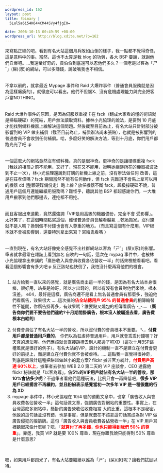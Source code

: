 ```yaml
--- 
wordpress_id: 162
layout: post
title: !binary |
  5Lul5a6i54K644CM44SVy4fjgI0=

date: 2006-10-13 00:49:59 +08:00
wordpress_url: http://blog.xdite.net/?p=162
---
```

來寫點正經的吧。看到有名大站這個月兵敗如山倒的樣子，我一點都不覺得奇怪，這是意料中的事。當然，這也不太算是我 blog 的功勞，各大 BSP 要謝，就謝他們自爆吧。...我還蠻好奇的，賈伯伯到底還可以忍他們多久？一個老是以客為「ㄕˇ」(屎)(豕)的網站，可以多賺錢，說破嘴我也不相信。　　　　　　　　　　　　　　　　　　　　　　　　　　　　　　　　　　　　　　<br /><br /><br />不拿以前的，就拿最近 Mypage 事件和 Raid 大爆炸事件（普通會員服務就是因為這樣癱瘓的）。就徹底可以看出，他們不但腦X、沒有危機處理能力與完全把客戶當NOTHING。　　　　　　　　　　　　　　　　　　　　　　　　　　　　　　　　　　　　　　<br /><br /><br />Raid 大爆炸事件的原因，是因為伺服器重複卡在 fsck（翻成大家看的懂的術語就是掃瞄硬碟）的死結，用戶無法讀取資料。據林小光協理的說法，是要到 10 月底才能找到備料機器上線解決這個問題。然後截至目前為止，有名大站只針對部分被影響到的 VIP 做出補償（截至目前為止，補償辦法尚未張貼），也就是被影響到的普通會員不會收到任何補償。哈，多麼好笑的解決方法，等到十月底，你們用戶都跑光光了吧 :p　　　　　　　　　　　　　　　　　　　　　　　　　　　　　　　　　　　　　　<br /><br /><br />一個這麼大的網站竟然沒有備料機，真的是很神奇。更神奇的是讓硬碟重複 fsck（我妹的相簿之前不能用，又好了，現在又不能用，證明她相簿所在的機器被波及到不止一次），林小光協理還說到訂購的新機上線之前，沒有辦法做任何 改善，這是在莊孝偉嗎？fsck 期間當然不能有任何動作，但 fsck 完難道不會馬上拿可以用的機器 dd (整顆硬碟備份走）跑上線？放任機器不斷 fsck，超級操硬碟不說，普通用戶這個月還能繼續用服務嗎？難怪乎，聽說其他 BSP 都超感謝你們，一大堆用戶搬家到他們那邊去，連挖都不用挖。　　　　　　　　　　　　　　　　　　　　　　　　　　　　　　　　　　　　　　<br /><br /><br />而且客服出來道歉，竟然還強調「VIP是用高級的機器備份，完全不會 受影響」。太好笑了，在這個時間點寫這個，難怪普通會員會越看越氣 ...乾脆搬家。沒付錢就不是人嗎？換到個不付錢也會有人尊重的地方。（而且寫這個有什麼用，VIP根本就不會被影響到，還要特別拿出來寫 ? 寫給鬼看嗎 ）　　　　　　　　　　　　　　　　　　　　　　　　　　　　　　　　　　　　　　<br /><br /><br />一直到現在，有名大站好像完全感覺不出社群網站以客為「ㄕˇ」(屎)(豕)的影響。筆者就拿最常在雜誌上看到無名 自吹的一句話，這次在 mypag 事件中，也被林小光協理拿出來講的「廣告收入與會員收費各佔營收一半」的話來檢驗看看吧。看看這個影響會有多大吧:p 反正該站也快倒了，我怕沒什麼再寫他們的機會。<br /><br />
<ol>
    <li> 站方給我一直以來的感覺，就是廣告商出這一半的錢，是因為有名大站本身很棒，很好用，站長是帥哥，所以才出錢的，所以有沒有會員對他們來說，根本沒差。 e04，最好是這樣，廣告商還不是看上無名普通會員有那麼多，強迫他們看廣告，效果很大 .....這次搞的<font style="font-weight: bold; color: rgb(255, 0, 0);">佔全站總用戶 95% 的普通會員</font>的相簿輪替性不能開，你廣告掛再多，有效果嗎？誰要點叉燒包的相簿看廣告 -_-....（<strong>廣告商你們要不要告他們違約?十月期間掛廣告，根本沒人被騙進去看，廣告費根本白給的</strong>）　　　　　　　　　　　　　　　　　　　<br /><br /></li>
    <li> 付費會員佔了有名大站一半的營收，所以沒付費的會員根本不重要。ㄟ，<font style="font-weight: bold;">付費用戶都是普通用戶變的</font>， 你們以為狂虐待普通用戶，用戶就會乖乖付錢喔？好天真的想法喔。他們應該就會直接跳槽去別人那邊了吧XD（這次十月BSP跳槽風就是很好的例子）。有名大站的VIP，設計的機制一直不是建立在付費會更好的前提上，而是建立在付費你就不會被虐待。.....這點我一直覺得很神奇，到底是誰設計這種把餅越做越小的蠢方案? flickr 據非官方統計，<font style="font-weight: bold; color: rgb(255, 0, 0);">付費用戶高達 60%以上</font>，據筆者去參加 WEB 2.0 第二天的 VIP 座談會，CEO 透露他 flickr 秘訣就是「以客為尊」。<font style="font-weight: bold;">佔5%的VIP用戶就佔有名大站一半的營收，那10%會佔多少呢</font>？不過筆者看他們這種玩法，比例只會一再降低吧，<font style="font-weight: bold;">很多 VIP 用戶已經揚言不再續約，並且紛紛表示感覺當初一次多年 VIP 是一種很蠢的行為 XD</font>　　　　　　　　　　　　　　　　　　　　　　　　　　　　　　　　　　　　　　</li>
    <li> mypage 事件中，林小光協理在 10/4 號的道歉文章中，也拿「廣告收入與會員收費各佔營收一半」這句話做文章，強調廣告對網站的重要性。事實上，在台灣這麼多網站中，懸掛的廣告營收佔收費相當 大的比重，這根本不是秘密。他說的這句話並沒有錯，也是事實，但是就蠢在不該拿這句話當成為對 VIP 做廣告侵犯的擋箭牌。這句「廣告收入與會員收費各佔營收一半」在 VIP 用戶耳裡聽起來像什麼呢？嗯，「<font style="font-weight: bold; color: rgb(255, 0, 0);">就算付了再多錢，你也只能得到我們 50% 的尊重</font>」。靠邀，我買 VIP 就是要 100% 尊重，現在你跟我說只能得到 50% 尊重是什麼意思?　　　　　　　　　　　　　　　　　　　</li>
</ol>
<br /><br />嗯，如果用戶都跑光了，有名大站要繼續以誰為「ㄕˇ」(屎)(豕)呢？讓我們拭目以待。
